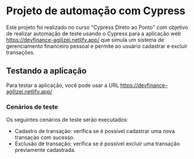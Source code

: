 # Projeto de automação com Cypress
Este projeto foi realizado no curso "Cypress Direto ao Ponto" com objetivo de realizar automação de teste
usando o Cypress para a aplicação web https://devfinance-agilizei.netlify.app/ que simula um sistema de gerenciamento financeiro pessoal 
e permite ao usuário cadastrar e excluir transações.

## Testando a aplicação
Para testar a aplicação, você pode usar a URL https://devfinance-agilizei.netlify.app/
### Cenários de teste
Os seguintes cenários de teste serão executados:
<ul>
 <li>Cadastro de transação: verifica se é possível cadastrar uma nova transação com sucesso.</li>
 <li>Exclusão de transação: verifica se é possível excluir uma transação previamente cadastrada.</li>
<ul>
